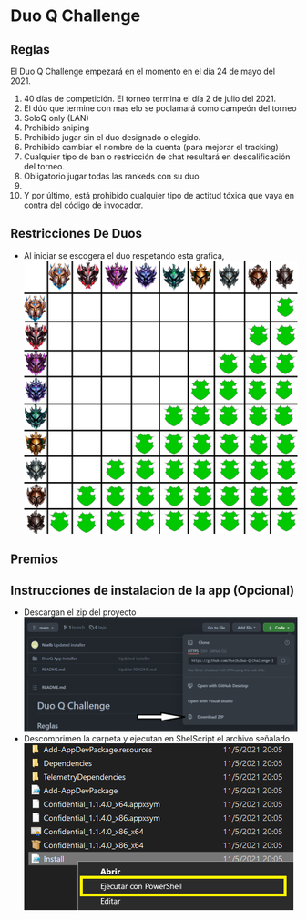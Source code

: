 # Duo Q Challenge
## Reglas
El Duo Q Challenge empezará en el momento en el día 24 de mayo del 2021.

1. 40 días de competición. El torneo termina el día 2 de julio del 2021.
2. El dúo que termine con mas elo se poclamará como campeón del torneo 
3. SoloQ only (LAN)
4. Prohibido sniping
5. Prohibido jugar sin el duo designado o elegido.
6. Prohibido cambiar el nombre de la cuenta (para mejorar el tracking)
7. Cualquier tipo de ban o restricción de chat resultará en descalificación del torneo. 
8. Obligatorio jugar todas las rankeds con su duo
9.
10. Y por último, está prohibido cualquier tipo de actitud tóxica que vaya en contra del código de invocador.
## Restricciones De Duos
- Al iniciar se escogera el duo respetando esta grafica, 
![Ranked Restrictions](https://github.com/Nselb/Duo-Q-Challenge-Info/blob/main/Assets/RestriccionesElo.png)
## Premios

## Instrucciones de instalacion de la app (Opcional)
- Descargan el zip del proyecto
![Primer paso](https://github.com/Nselb/Duo-Q-Challenge-Info/blob/main/Assets/Screen1.png)
- Descomprimen la carpeta y ejecutan en ShelScript el archivo señalado
![Segundo paso](https://github.com/Nselb/Duo-Q-Challenge-Info/blob/main/Assets/Screen2.png)
